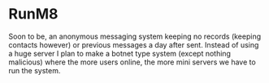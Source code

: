 # RunM8
Soon to be, an anonymous messaging system keeping no records (keeping contacts however) or previous messages a day after sent. Instead of using a huge server I plan to make a botnet type system (except nothing malicious) where the more users online, the more mini servers we have to run the system.
